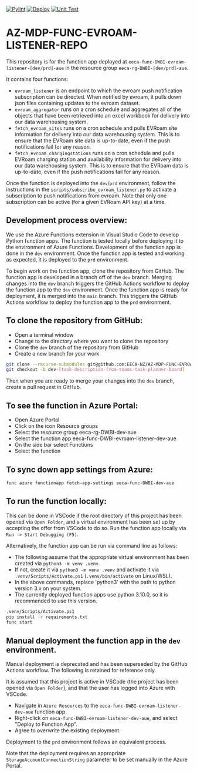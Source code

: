 [![Pylint](https://github.com/EECA-NZ/AZ-MDP-FUNC-EVROAM-LISTENER-REPO/actions/workflows/pylint.yml/badge.svg)](https://github.com/EECA-NZ/AZ-MDP-FUNC-EVROAM-LISTENER-REPO/actions/workflows/pylint.yml) [![Deploy](https://github.com/EECA-NZ/AZ-MDP-FUNC-EVROAM-LISTENER-REPO/actions/workflows/deploy-to-dev.yml/badge.svg)](https://github.com/EECA-NZ/AZ-MDP-FUNC-EVROAM-LISTENER-REPO/actions/workflows/deploy-to-dev.yml) [![Unit Test](https://github.com/EECA-NZ/AZ-MDP-FUNC-EVROAM-LISTENER-REPO/actions/workflows/python-tests.yml/badge.svg)](https://github.com/EECA-NZ/AZ-MDP-FUNC-EVROAM-LISTENER-REPO/actions/workflows/python-tests.yml)

# AZ-MDP-FUNC-EVROAM-LISTENER-REPO

This repository is for the function app deployed at `eeca-func-DWBI-evroam-listener-[dev/prd]-aue` in the resource group `eeca-rg-DWBI-[dev/prd]-aue`.

It contains four functions:

* `evroam_listener` is an endpoint to which the evroam push notification subscription can be directed. When notified by evroam, it pulls down json files containing updates to the evroam dataset.
* `evroam_aggregator` runs on a cron schedule and aggregates all of the objects that have been retrieved into an excel workbook for delivery into our data warehousing system.
* `fetch_evroam_sites` runs on a cron schedule and pulls EVRoam site information for delivery into our data warehousing system. This is to ensure that the EVRoam site data is up-to-date, even if the push notifications fail for any reason.
* `fetch_evroam_chargingstations` runs on a cron schedule and pulls EVRoam charging station and availability information for delivery into our data warehousing system. This is to ensure that the EVRoam data is up-to-date, even if the push notifications fail for any reason.

Once the function is deployed into the `dev`/`prd` environment, follow the instructions in the `scripts/subscribe_evroam_listener.py` to activate a subscription to push notifications from evroam. Note that only one subscription can be active (for a given EVRoam API key) at a time.

## Development process overview:

We use the Azure Functions extension in Visual Studio Code to develop Python function apps. The function is tested locally before deploying it to the environment of Azure Functions. Development of the function app is done in the `dev` environment. Once the function app is tested and working as expected, it is deployed to the `prd` environment.

To begin work on the function app, clone the repository from GitHub. The function app is developed in a branch off of the `dev` branch. Merging changes into the `dev` branch triggers the GitHub Actions workflow to deploy the function app to the `dev` environment. Once the function app is ready for deployment, it is merged into the `main` branch. This triggers the GitHub Actions workflow to deploy the function app to the `prd` environment.

## To clone the repository from GitHub:

*	Open a terminal window
*   Change to the directory where you want to clone the repository
*   Clone the `dev` branch of the repository from GitHub
*   Create a new branch for your work
```bash
git clone --recurse-submodules git@github.com:EECA-NZ/AZ-MDP-FUNC-EVROAM-LISTENER-REPO.git -b dev
git checkout -b dev-[task-description-from-teams-task-planner-board]
```
Then when you are ready to merge your changes into the `dev` branch, create a pull request in GitHub.

## To see the function in Azure Portal:

*	Open Azure Portal
*	Click on the icon Resource groups
*	Select the resource group eeca-rg-DWBI-dev-aue
*	Select the function app eeca-func-DWBI-evroam-listener-dev-aue
*	On the side bar select Functions
*	Select the function

## To sync down app settings from Azure:
```bash
func azure functionapp fetch-app-settings eeca-func-DWBI-dev-aue
```

## To run the function locally:

This can be done in VSCode if the root directory of this project has been opened via `Open Folder`, and a virtual environment has been set up by accepting the offer from VSCode to do so. Run the function app locally via `Run -> Start Debugging (F5)`.

Alternatively, the function app can be run via command line as follows:
* The following assume that the appropriate virtual environment has been created via `python3 -m venv .venv`.
* If not, create it via `python3 -m venv .venv` and activate it via `.venv/Scripts/Activate.ps1` (`.venv/bin/activate` on Linux/WSL).
* In the above commands, replace 'python3' with the path to python version 3.x on your system.
* The currently deployed function apps use python 3.10.0, so it is recommended to use this version.

```bash
.venv/Scripts/Activate.ps1
pip install -r requirements.txt
func start
```

## Manual deployment the function app in the `dev` environment.

Manual deployment is deprecated and has been superseded by the GitHub Actions workflow. The following is retained for reference only.

It is assumed that this project is active in VSCode (the project has been opened via `Open Folder`), and that the user has logged into Azure with VSCode.
* Navigate in `Azure Resources` to the `eeca-func-DWBI-evroam-listener-dev-aue` function app.
* Right-click on `eeca-func-DWBI-evroam-listener-dev-aue`, and select "Deploy to Function App".
* Agree to overwrite the existing deployment.

Deployment to the `prd` environment follows an equivalent process.

Note that the deployment requires an appropriate `StorageAccountConnectionString` parameter to be set manually in the Azure Portal.